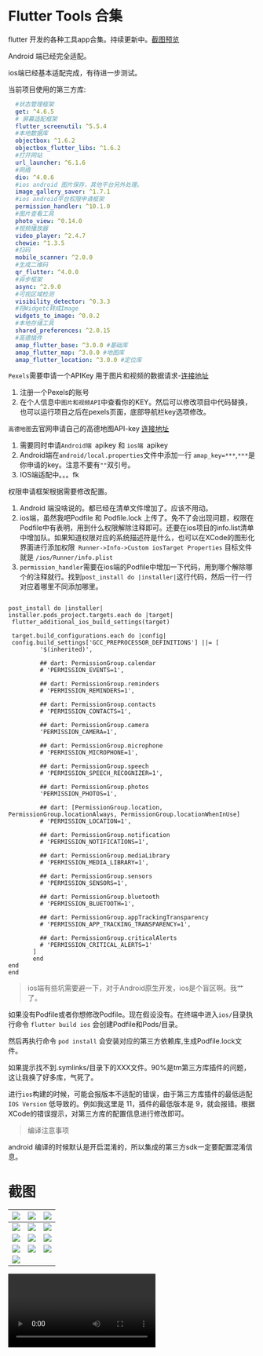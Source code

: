# Flutter Tools 合集


flutter 开发的各种工具app合集。持续更新中。[截图预览](#截图)

Android 端已经完全适配。

ios端已经基本适配完成，有待进一步测试。

当前项目使用的第三方库:

```yaml
  #状态管理框架
  get: ^4.6.5
  # 屏幕适配框架
  flutter_screenutil: ^5.5.4
  #本地数据库
  objectbox: ^1.6.2
  objectbox_flutter_libs: ^1.6.2
  #打开网站
  url_launcher: ^6.1.6
  #网络
  dio: ^4.0.6
  #ios android 图片保存，其他平台另外处理。
  image_gallery_saver: ^1.7.1
  #ios android平台权限申请框架
  permission_handler: ^10.1.0
  #图片查看工具
  photo_view: ^0.14.0
  #视频播放器
  video_player: ^2.4.7
  chewie: ^1.3.5
  #扫码
  mobile_scanner: ^2.0.0
  #生成二维码
  qr_flutter: ^4.0.0
  #异步框架
  async: ^2.9.0
  #可视区域检测
  visibility_detector: ^0.3.3
  #将Widgetc转成Image
  widgets_to_image: ^0.0.2
  #本地存储工具
  shared_preferences: ^2.0.15
  #高德插件
  amap_flutter_base: ^3.0.0 #基础库
  amap_flutter_map: ^3.0.0 #地图库
  amap_flutter_location: ^3.0.0 #定位库
```

`Pexels`需要申请一个APIKey 用于图片和视频的数据请求-[连接地址](https://www.pexels.com/zh-cn/)
  
  1. 注册一个Pexels的账号
  2. 在个人信息中`图片和视频API`中查看你的KEY。然后可以修改项目中代码替换，也可以运行项目之后在pexels页面，底部导航栏key选项修改。
  
  `高德地图`去官网申请自己的高德地图API-key [连接地址](https://lbs.amap.com/dev/#/)
   
   1. 需要同时申请`Android端 `apikey 和 `ios端 `apikey
   2. Android端在` android/local.properties `文件中添加一行 ` amap_key=*** `,` *** `是你申请的key。注意不要有`""`双引号。
   3. IOS端适配中。。。fk
   
   权限申请框架根据需要修改配置。
   1. Android 端没啥说的。都已经在清单文件增加了。应该不用动。
   2. ios端，虽然我吧Podfile 和 Podfile.lock 上传了。免不了会出现问题，权限在Podfile中有表明，用到什么权限解除注释即可。还要在ios项目的info.list清单中增加<key><value>队。如果知道权限对应的系统描述符是什么，也可以在XCode的图形化界面进行添加权限` Runner->Info->Custom iosTarget Properties` 目标文件就是 `/ios/Runner/info.plist`
  3. `permission_handler`需要在ios端的Podfile中增加一下代码，用到哪个解除哪个的注释就行。找到`post_install do |installer|`这行代码，然后一行一行对应着哪里不同添加哪里。
   
   ```
  
post_install do |installer|
  installer.pods_project.targets.each do |target|
    flutter_additional_ios_build_settings(target)

    target.build_configurations.each do |config|
    config.build_settings['GCC_PREPROCESSOR_DEFINITIONS'] ||= [
            '$(inherited)',

            ## dart: PermissionGroup.calendar
            # 'PERMISSION_EVENTS=1',

            ## dart: PermissionGroup.reminders
            # 'PERMISSION_REMINDERS=1',

            ## dart: PermissionGroup.contacts
            # 'PERMISSION_CONTACTS=1',

            ## dart: PermissionGroup.camera
            'PERMISSION_CAMERA=1',

            ## dart: PermissionGroup.microphone
            # 'PERMISSION_MICROPHONE=1',

            ## dart: PermissionGroup.speech
            # 'PERMISSION_SPEECH_RECOGNIZER=1',

            ## dart: PermissionGroup.photos
            'PERMISSION_PHOTOS=1',

            ## dart: [PermissionGroup.location, PermissionGroup.locationAlways, PermissionGroup.locationWhenInUse]
            # 'PERMISSION_LOCATION=1',

            ## dart: PermissionGroup.notification
            # 'PERMISSION_NOTIFICATIONS=1',

            ## dart: PermissionGroup.mediaLibrary
            # 'PERMISSION_MEDIA_LIBRARY=1',

            ## dart: PermissionGroup.sensors
            # 'PERMISSION_SENSORS=1',

            ## dart: PermissionGroup.bluetooth
            # 'PERMISSION_BLUETOOTH=1',

            ## dart: PermissionGroup.appTrackingTransparency
            # 'PERMISSION_APP_TRACKING_TRANSPARENCY=1',

            ## dart: PermissionGroup.criticalAlerts
            # 'PERMISSION_CRITICAL_ALERTS=1'
          ]
          end
  end
end

   ```
   
   
   > ios端有些坑需要避一下，对于Android原生开发，ios是个盲区啊。我艹了。
   
   如果没有Podfile或者你想修改Podfile。现在假设没有。在终端中进入`ios/`目录执行命令 ` flutter build ios ` 会创建Podfile和Pods/目录。 
   
   然后再执行命令 `pod install` 会安装对应的第三方依赖库,生成Podfile.lock文件。
   
   如果提示找不到.symlinks/目录下的XXX文件。90%是tm第三方库插件的问题，这让我换了好多库，气死了。
   
   进行`ios`构建的时候，可能会报版本不适配的错误，由于第三方库插件的最低适配`IOS Version` 低导致的。例如我这里是 11，插件的最低版本是 9，就会报错。根据XCode的错误提示，对第三方库的配置信息进行修改即可。
   
   
   > 编译注意事项
   
   android 编译的时候默认是开启混淆的，所以集成的第三方sdk一定要配置混淆信息。
   


# 截图

| ![](./photo/1.jpg) | ![](./photo/2.jpg) | ![](./photo/3.jpg) |
| ------------------ | ------------------ | ------------------ |
| ![](./photo/4.jpg) | ![](./photo/5.jpg) | ![](./photo/6.jpg) |
| ![](./photo/7.jpg) | ![](./photo/8.jpg) | ![](./photo/9.jpg) |
| ![](./photo/10.png)| ![](./photo/11.png)| ![](./photo/12.png)| 
| ![](./photo/13.png)|


![](./photo/pexels_video.mp4)
